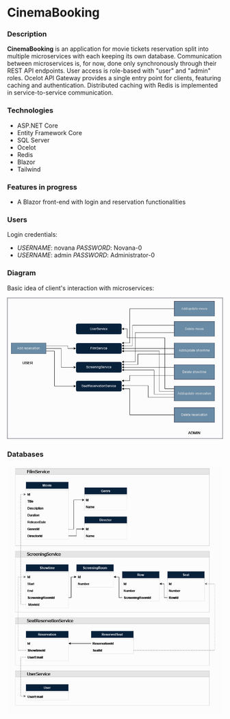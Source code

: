 # CinemaBooking

### Description

**CinemaBooking** is an application for movie tickets reservation split into multiple microservices with each keeping its own database. Communication between microservices is, for now, done only synchronously through their REST API endpoints. User access is role-based with "user" and "admin" roles. Ocelot API Gateway provides a single entry point for clients, featuring caching and authentication. Distributed caching with Redis is implemented in service-to-service communication.

### Technologies

- ASP.NET Core
- Entity Framework Core
- SQL Server
- Ocelot
- Redis
- Blazor
- Tailwind

### Features in progress

- A Blazor front-end with login and reservation functionalities

### Users

Login credentials:

- _USERNAME_: novana _PASSWORD_: Novana-0
- _USERNAME_: admin _PASSWORD_: Administrator-0

### Diagram

Basic idea of client's interaction with microservices:

![Diagram](diagram.png)

### Databases

![Databases](databases.png)
